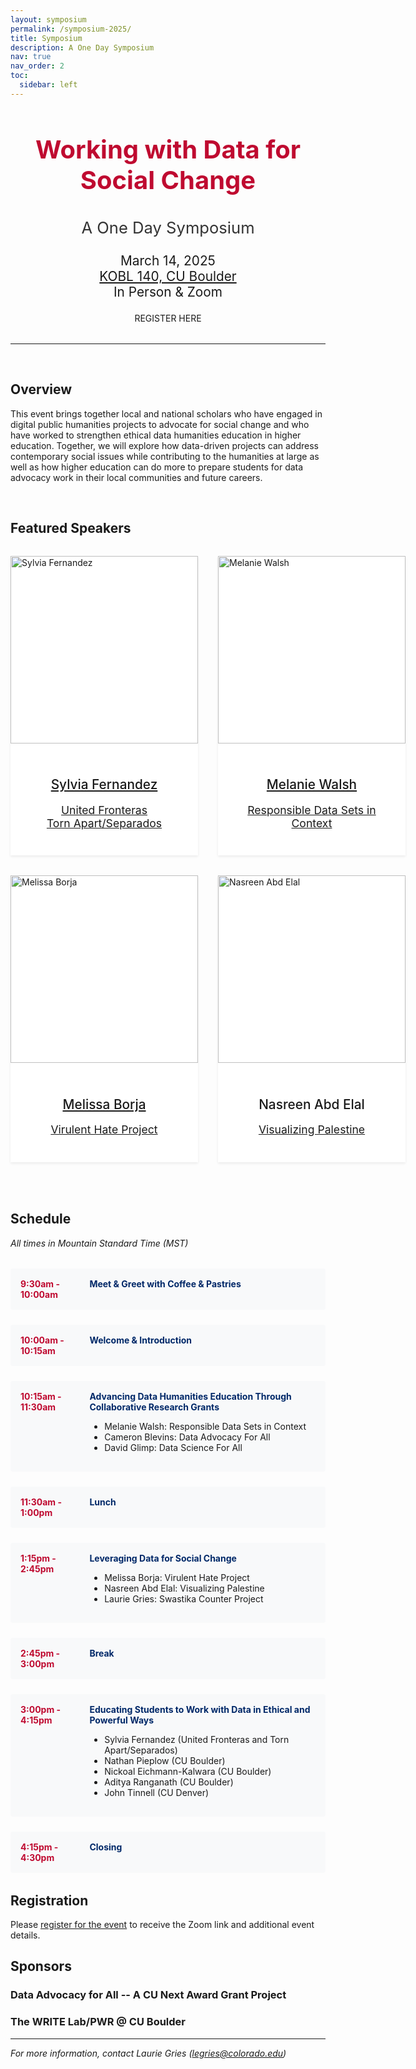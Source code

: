 ```yaml
---
layout: symposium
permalink: /symposium-2025/
title: Symposium
description: A One Day Symposium
nav: true
nav_order: 2
toc:
  sidebar: left
---
```


<link rel="stylesheet" href="https://cdn.jsdelivr.net/npm/@shoelace-style/shoelace@2.5.2/cdn/themes/light.css" />
<script type="module" src="https://cdn.jsdelivr.net/npm/@shoelace-style/shoelace@2.5.2/cdn/shoelace.js" ></script>

<div style="text-align: center; margin-bottom: 1rem;">
    <h2 data-toc-skip class="symposium-title">Working with Data for Social Change</h2>
    <h3 data-toc-skip class="symposium-subtitle">A One Day Symposium</h3>
</div>

<div style="text-align: center; margin-bottom: 2rem;">
  <p style="font-size: 1.3rem;">
    <i class="fas fa-calendar"></i> March 14, 2025<br>
    <i class="fas fa-map-marker-alt"></i> <a href="https://maps.app.goo.gl/T2MN22MZjQ2ZdFfg7">KOBL 140, CU Boulder</a><br>
    <i class="fas fa-users"></i> In Person & Zoom
  </p>
  <sl-button variant="primary" size="large" outline href="https://docs.google.com/forms/d/e/1FAIpQLSfTqHg9S9EQKITkUgqVV9oUGvgirITe-mzzSjRT9h9gU_sIPw/viewform">REGISTER HERE</sl-button>
</div>

---

<br>

## Overview

This event brings together local and national scholars who have engaged in digital public humanities projects to advocate for social change and who have worked to strengthen ethical data humanities education in higher education. Together, we will explore how data-driven projects can address contemporary social issues while contributing to the humanities at large as well as how higher education can do more to prepare students for data advocacy work in their local communities and future careers.

<br>

## Featured Speakers

<div class="speakers-grid">
  <div class="speaker-col">
    <div class="card border-0 shadow-sm">
      <img src="{{ '/assets/img/sylvia-fernandez.jpg' | relative_url }}" 
           class="card-img-top" 
           alt="Sylvia Fernandez">
      <div class="card-body">
        <h3 class="card-title"><a href="https://colfa.utsa.edu/faculty/profiles/quintanilla-fernandez-sylvia.html">Sylvia Fernandez</a></h3>
        <p class="card-text"><a href="https://unitedfronteras.github.io/">United Fronteras</a><br><a href="https://xpmethod.columbia.edu/torn-apart/volume/1">Torn Apart/Separados</a></p>
      </div>
    </div>
  </div>
  
  <div class="speaker-col">
    <div class="card border-0 shadow-sm">
      <img src="{{ '/assets/img/melanie-walsh.png' | relative_url }}" 
           class="card-img-top" 
           alt="Melanie Walsh">
      <div class="card-body">
        <h3 class="card-title"><a href="https://melaniewalsh.org/">Melanie Walsh</a></h3>
        <p class="card-text"><a href="https://www.responsible-datasets-in-context.com/">Responsible Data Sets in Context</a></p>
      </div>
    </div>
  </div>
  
  <div class="speaker-col">
    <div class="card border-0 shadow-sm">
      <img src="{{ '/assets/img/melissa-borja.jpg' | relative_url }}" 
           class="card-img-top" 
           alt="Melissa Borja">
      <div class="card-body">
        <h3 class="card-title"><a href="https://lsa.umich.edu/apia/people/faculty/mborja.html">Melissa Borja</a></h3>
        <p class="card-text"><a href="https://virulenthate.org/">Virulent Hate Project</a></p>
      </div>
    </div>
  </div>
  
  <div class="speaker-col">
    <div class="card border-0 shadow-sm">
      <img src="{{ '/assets/img/nasreen-abd-elal.jpeg' | relative_url }}" 
           class="card-img-top" 
           alt="Nasreen Abd Elal">
      <div class="card-body">
        <h3 class="card-title">Nasreen Abd Elal</h3>
        <p class="card-text"><a href="https://visualizingpalestine.org/">Visualizing Palestine</a></p>
      </div>
    </div>
  </div>
</div>

<br>

## Schedule

_All times in Mountain Standard Time (MST)_

<div class="schedule">
  <div class="schedule-item">
    <div class="time">9:30am - 10:00am</div>
    <div class="event">
      <h4>Meet & Greet with Coffee & Pastries</h4>
    </div>
  </div>

  <div class="schedule-item">
    <div class="time">10:00am - 10:15am</div>
    <div class="event">
      <h4>Welcome & Introduction</h4>
    </div>
  </div>

  <div class="schedule-item">
    <div class="time">10:15am - 11:30am</div>
    <div class="event">
      <h4>Advancing Data Humanities Education Through Collaborative Research Grants</h4>
      <p><ul>
      <li>Melanie Walsh: Responsible Data Sets in Context</li>
      <li>Cameron Blevins: Data Advocacy For All</li>
      <li>David Glimp: Data Science For All</li>
      </ul></p>
    </div>
  </div>

  <div class="schedule-item">
    <div class="time">11:30am - 1:00pm</div>
    <div class="event">
      <h4>Lunch</h4>
    </div>
  </div>

  <div class="schedule-item">
    <div class="time">1:15pm - 2:45pm</div>
    <div class="event">
      <h4>Leveraging Data for Social Change</h4>
      <p><ul>
      <li>Melissa Borja: Virulent Hate Project</li>
      <li>Nasreen Abd Elal: Visualizing Palestine</li>
      <li>Laurie Gries: Swastika Counter Project</li>
      </ul></p>
    </div>
  </div>

  <div class="schedule-item">
    <div class="time">2:45pm - 3:00pm</div>
    <div class="event">
      <h4>Break</h4>
    </div>
  </div>

  <div class="schedule-item">
    <div class="time">3:00pm - 4:15pm</div>
    <div class="event">
      <h4>Educating Students to Work with Data in Ethical and Powerful Ways</h4>
      <p><ul>
      <li>Sylvia Fernandez (United Fronteras and Torn Apart/Separados)</li>
      <li>Nathan Pieplow (CU Boulder)</li>
      <li>Nickoal Eichmann-Kalwara (CU Boulder)</li>
      <li>Aditya Ranganath (CU Boulder)</li>
      <li>John Tinnell (CU Denver)</li>
      </ul></p>
    </div>
  </div>

  <div class="schedule-item">
    <div class="time">4:15pm - 4:30pm</div>
    <div class="event">
      <h4>Closing</h4>
    </div>
  </div>
</div>

## Registration

Please [register for the event](https://docs.google.com/forms/d/e/1FAIpQLSfTqHg9S9EQKITkUgqVV9oUGvgirITe-mzzSjRT9h9gU_sIPw/viewform) to receive the Zoom link and additional event details.

## Sponsors

### Data Advocacy for All -- A CU Next Award Grant Project

### The WRITE Lab/PWR @ CU Boulder

---

_For more information, contact Laurie Gries (<a href="mailto:legries@colorado.edu">legries@colorado.edu</a>)_

<style>

.symposium-title {
    color: #bf0a30;
    font-size: 2.5rem;
    margin-bottom: 0.5rem;
}

.symposium-subtitle {
    font-size: 1.6rem;
    color: #333;
    font-weight: normal;
}

.schedule {
  margin: 2rem 0;
}

.schedule-item {
  display: flex;
  margin-bottom: 1.5rem;
  padding: 1rem;
  background-color: #f8f9fa;
  border-radius: 4px;
}

.time {
    flex: 0 0 20%;
    font-weight: bold;
    color: #bf0a30;
    padding-right: 1rem;
}

.event h4 {
  margin: 0;
  color: #002868;
}

.event p {
  margin: 0.5rem 0 0 0;
}

.text-muted {
  color: #6c757d !important;
}

.shadow-sm {
  box-shadow: 0 .125rem .25rem rgba(0,0,0,.075) !important;
}

.btn-outline-primary {
  color: #002868;
  border-color: #002868;
}

.btn-outline-primary:hover {
  background-color: #002868;
  color: white;
}

.speakers-grid {
  display: grid;
  grid-template-columns: 1fr;
  gap: 2rem;
  margin: 2rem 0;
}

@media (min-width: 768px) {
  .speakers-grid {
    grid-template-columns: repeat(2, 1fr);
  }
}

.speakers-grid .card {
  background: white;
  /*transition: transform 0.2s ease;*/
}

.speakers-grid .card-img-top {
  height: 300px;
  object-fit: cover;
  border-radius: 0;
}

.speakers-grid .card-body {
    padding: 1.5rem;
    text-align: center;
}

.speakers-grid .card-title {
  font-size: 1.3rem;
  font-weight: 500;
  margin-bottom: 0.5rem;
}

.speakers-grid .card-text {
  font-size: 1.1rem;
  color: #6c757d;
}

</style>
